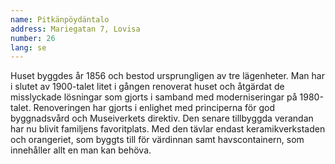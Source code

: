 ```yaml
---
name: Pitkänpöydäntalo
address: Mariegatan 7, Lovisa
number: 26
lang: se
---
```

Huset byggdes år 1856 och bestod ursprungligen av tre lägenheter. Man har i slutet av 1900-talet litet i gången renoverat huset och åtgärdat de misslyckade lösningar som gjorts i samband med moderniseringar på 1980-talet. Renoveringen har gjorts i enlighet med principerna för god byggnadsvård och Museiverkets direktiv. Den senare tillbyggda verandan har nu blivit familjens favoritplats. Med den tävlar endast keramikverkstaden och orangeriet, som byggts till för värdinnan samt havscontainern, som innehåller allt en man kan behöva.

